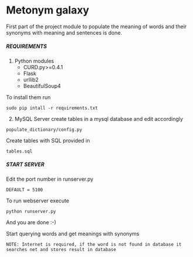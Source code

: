 Metonym galaxy
==============

First part of the project module to populate the meaning of words and their synonyms with meaning and sentences is done. 

##### REQUIREMENTS #####
1. Python modules 
    * CURD.py>=0.4.1
    * Flask
    * urllib2
    * BeautifulSoup4

To install them run 
```
sudo pip intall -r requirements.txt
```
2. MySQL Server
create tables in a mysql database
and edit accordingly
```
populate_dictionary/config.py
```

Create tables with SQL provided in 
```
tables.sql
```
##### START SERVER #####

Edit the port number in runserver.py
```
DEFAULT = 5100
```

To run webserver execute
```
python runserver.py
```

And you are done :-)

Start querying words and get meanings with synonyms 

```
NOTE: Internet is required, if the word is not found in database it searches net and stores result in database
```


